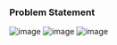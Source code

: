 ### Problem Statement

![image](https://user-images.githubusercontent.com/36649115/39204483-c20c441e-47ac-11e8-9600-46dde2b81b04.png)
![image](https://user-images.githubusercontent.com/36649115/39204517-d74c2c0e-47ac-11e8-8d8b-6a91c7f6aa8e.png)
![image](https://user-images.githubusercontent.com/36649115/39204591-08f7d44c-47ad-11e8-8e44-133a2fbaccb2.png)
